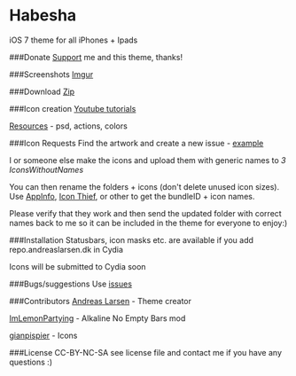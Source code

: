 # Habesha
iOS 7 theme for all iPhones + Ipads

###Donate
[Support](http://andreaslarsen.dk/depictions/donate) me and this theme, thanks!

###Screenshots
[Imgur](http://imgur.com/a/7uDxB)

###Download
[Zip](https://github.com/andreaslarsen/habesha/archive/master.zip)

###Icon creation
[Youtube tutorials](https://www.youtube.com/watch?v=Xu9YZSiugzg&list=PLu10KOqPpseQVdqkfgSX2C8liWPSGG0bb)

[Resources](https://github.com/andreaslarsen/habesha-resources) - psd, actions, colors

###Icon Requests
Find the artwork and create a new issue - [example](https://github.com/andreaslarsen/habesha/issues/5)

I or someone else make the icons and upload them with generic names to *3 IconsWithoutNames*

You can then rename the folders + icons (don't delete unused icon sizes). Use [AppInfo](http://cydia.saurik.com/package/com.mileskabal.appinfo/), [Icon Thief](http://cydia.saurik.com/package/com.troywagner.iconthief/), or other to get the bundleID + icon names.

Please verify that they work and then send the updated folder with correct names back to me so it can be included in the theme for everyone to enjoy:)

###Installation
Statusbars, icon masks etc. are available if you add repo.andreaslarsen.dk in Cydia

Icons will be submitted to Cydia soon

###Bugs/suggestions
Use [issues](https://github.com/andreaslarsen/habesha/issues/)

###Contributors
[Andreas Larsen](http://www.andreaslarsen.dk) - Theme creator

[ImLemonPartying](http://www.reddit.com/user/ImLemonPartying) - Alkaline No Empty Bars mod

[gianpispier](https://github.com/gianpispier) - Icons

###License
CC-BY-NC-SA see license file and contact me if you have any questions :)
